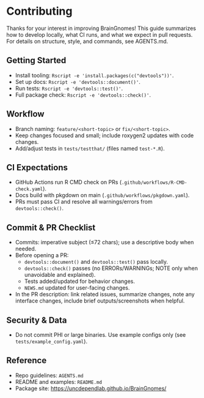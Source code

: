 # Contributing

Thanks for your interest in improving BrainGnomes! This guide summarizes how to develop locally, what CI runs, and what we expect in pull requests. For details on structure, style, and commands, see AGENTS.md.

## Getting Started
- Install tooling: `Rscript -e 'install.packages(c("devtools"))'`.
- Set up docs: `Rscript -e 'devtools::document()'`.
- Run tests: `Rscript -e 'devtools::test()'`.
- Full package check: `Rscript -e 'devtools::check()'`.

## Workflow
- Branch naming: `feature/<short-topic>` or `fix/<short-topic>`.
- Keep changes focused and small; include roxygen2 updates with code changes.
- Add/adjust tests in `tests/testthat/` (files named `test-*.R`).

## CI Expectations
- GitHub Actions run R CMD check on PRs (`.github/workflows/R-CMD-check.yaml`).
- Docs build with pkgdown on main (`.github/workflows/pkgdown.yaml`).
- PRs must pass CI and resolve all warnings/errors from `devtools::check()`.

## Commit & PR Checklist
- Commits: imperative subject (≤72 chars); use a descriptive body when needed.
- Before opening a PR:
  - `devtools::document()` and `devtools::test()` pass locally.
  - `devtools::check()` passes (no ERRORs/WARNINGs; NOTE only when unavoidable and explained).
  - Tests added/updated for behavior changes.
  - `NEWS.md` updated for user-facing changes.
- In the PR description: link related issues, summarize changes, note any interface changes, include brief outputs/screenshots when helpful.

## Security & Data
- Do not commit PHI or large binaries. Use example configs only (see `tests/example_config.yaml`).

## Reference
- Repo guidelines: `AGENTS.md`
- README and examples: `README.md`
- Package site: https://uncdependlab.github.io/BrainGnomes/
